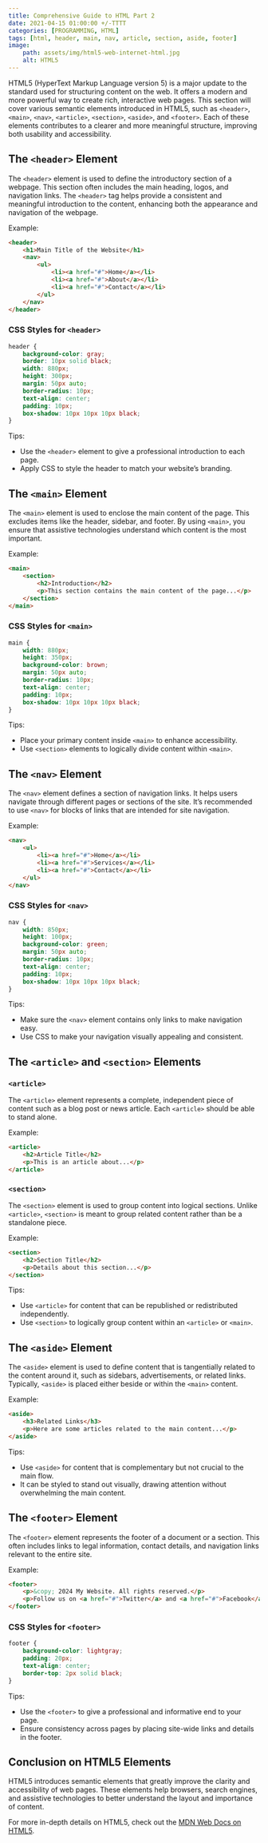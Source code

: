 ```yaml
---
title: Comprehensive Guide to HTML Part 2
date: 2021-04-15 01:00:00 +/-TTTT
categories: [PROGRAMMING, HTML]
tags: [html, header, main, nav, article, section, aside, footer]
image:
    path: assets/img/html5-web-internet-html.jpg
    alt: HTML5
---
```


HTML5 (HyperText Markup Language version 5) is a major update to the standard used for structuring content on the web. It offers a modern and more powerful way to create rich, interactive web pages. This section will cover various semantic elements introduced in HTML5, such as `<header>`, `<main>`, `<nav>`, `<article>`, `<section>`, `<aside>`, and `<footer>`. Each of these elements contributes to a clearer and more meaningful structure, improving both usability and accessibility.

## The `<header>` Element

The `<header>` element is used to define the introductory section of a webpage. This section often includes the main heading, logos, and navigation links. The `<header>` tag helps provide a consistent and meaningful introduction to the content, enhancing both the appearance and navigation of the webpage.

Example:

```html
<header>
    <h1>Main Title of the Website</h1>
    <nav>
        <ul>
            <li><a href="#">Home</a></li>
            <li><a href="#">About</a></li>
            <li><a href="#">Contact</a></li>
        </ul>
    </nav>
</header>
```

### CSS Styles for `<header>`

```css
header {
    background-color: gray;
    border: 10px solid black;
    width: 880px;
    height: 300px;
    margin: 50px auto;
    border-radius: 10px;
    text-align: center;
    padding: 10px;
    box-shadow: 10px 10px 10px black;
}
```

Tips:
- Use the `<header>` element to give a professional introduction to each page.
- Apply CSS to style the header to match your website’s branding.

## The `<main>` Element

The `<main>` element is used to enclose the main content of the page. This excludes items like the header, sidebar, and footer. By using `<main>`, you ensure that assistive technologies understand which content is the most important.

Example:

```html
<main>
    <section>
        <h2>Introduction</h2>
        <p>This section contains the main content of the page...</p>
    </section>
</main>
```

### CSS Styles for `<main>`

```css
main {
    width: 880px;
    height: 350px;
    background-color: brown;
    margin: 50px auto;
    border-radius: 10px;
    text-align: center;
    padding: 10px;
    box-shadow: 10px 10px 10px black;
}
```

Tips:
- Place your primary content inside `<main>` to enhance accessibility.
- Use `<section>` elements to logically divide content within `<main>`.

## The `<nav>` Element

The `<nav>` element defines a section of navigation links. It helps users navigate through different pages or sections of the site. It’s recommended to use `<nav>` for blocks of links that are intended for site navigation.

Example:

```html
<nav>
    <ul>
        <li><a href="#">Home</a></li>
        <li><a href="#">Services</a></li>
        <li><a href="#">Contact</a></li>
    </ul>
</nav>
```

### CSS Styles for `<nav>`

```css
nav {
    width: 850px;
    height: 100px;
    background-color: green;
    margin: 50px auto;
    border-radius: 10px;
    text-align: center;
    padding: 10px;
    box-shadow: 10px 10px 10px black;
}
```

Tips:
- Make sure the `<nav>` element contains only links to make navigation easy.
- Use CSS to make your navigation visually appealing and consistent.

## The `<article>` and `<section>` Elements

### `<article>`

The `<article>` element represents a complete, independent piece of content such as a blog post or news article. Each `<article>` should be able to stand alone.

Example:

```html
<article>
    <h2>Article Title</h2>
    <p>This is an article about...</p>
</article>
```

### `<section>`

The `<section>` element is used to group content into logical sections. Unlike `<article>`, `<section>` is meant to group related content rather than be a standalone piece.

Example:

```html
<section>
    <h2>Section Title</h2>
    <p>Details about this section...</p>
</section>
```

Tips:
- Use `<article>` for content that can be republished or redistributed independently.
- Use `<section>` to logically group content within an `<article>` or `<main>`.

## The `<aside>` Element

The `<aside>` element is used to define content that is tangentially related to the content around it, such as sidebars, advertisements, or related links. Typically, `<aside>` is placed either beside or within the `<main>` content.

Example:

```html
<aside>
    <h3>Related Links</h3>
    <p>Here are some articles related to the main content...</p>
</aside>
```

Tips:
- Use `<aside>` for content that is complementary but not crucial to the main flow.
- It can be styled to stand out visually, drawing attention without overwhelming the main content.

## The `<footer>` Element

The `<footer>` element represents the footer of a document or a section. This often includes links to legal information, contact details, and navigation links relevant to the entire site.

Example:

```html
<footer>
    <p>&copy; 2024 My Website. All rights reserved.</p>
    <p>Follow us on <a href="#">Twitter</a> and <a href="#">Facebook</a>.</p>
</footer>
```

### CSS Styles for `<footer>`

```css
footer {
    background-color: lightgray;
    padding: 20px;
    text-align: center;
    border-top: 2px solid black;
}
```

Tips:
- Use the `<footer>` to give a professional and informative end to your page.
- Ensure consistency across pages by placing site-wide links and details in the footer.

## Conclusion on HTML5 Elements

HTML5 introduces semantic elements that greatly improve the clarity and accessibility of web pages. These elements help browsers, search engines, and assistive technologies to better understand the layout and importance of content.

For more in-depth details on HTML5, check out the [MDN Web Docs on HTML5](https://developer.mozilla.org/es/docs/Web/HTML/Elemento).